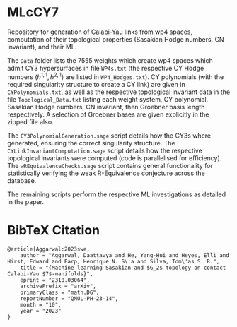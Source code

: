 # MLcCY7
Repository for generation of Calabi-Yau links from wp4 spaces, computation of their topological properties (Sasakian Hodge numbers, CN invariant), and their ML.

The `Data` folder lists the 7555 weights which create wp4 spaces which admit CY3 hypersurfaces in file `WP4s.txt` (the respective CY Hodge numbers $(h^{1,1},h^{2,1})$ are listed in `WP4_Hodges.txt`). CY polynomials (with the required singularity structure to create a CY link) are given in `CYPolynomials.txt`, as well as the respective topological invariant data in the file `Topological_Data.txt` listing each weight system, CY polynomial, Sasakian Hodge numbers, CN invariant, then Groebner basis length respectively. A selection of Groebner bases are given explicitly in the zipped file also.    

The `CY3PolynomialGeneration.sage` script details how the CY3s where generated, ensuring the correct singularity structure. The `CYLinkInvariantComputation.sage` script details how the respective topological invariants were computed (code is parallelised for efficiency). The `wREquivalenceChecks.sage` script contains general functionality for statistically verifying the weak R-Equivalence conjecture across the database.        

The remaining scripts perform the respective ML investigations as detailed in the paper.       

# BibTeX Citation
``` 
@article{Aggarwal:2023swe,
    author = "Aggarwal, Daattavya and He, Yang-Hui and Heyes, Elli and Hirst, Edward and Earp, Henrique N. S\'a and Silva, Tom\'as S. R.",
    title = "{Machine-learning Sasakian and $G_2$ topology on contact Calabi-Yau $7$-manifolds}",
    eprint = "2310.03064",
    archivePrefix = "arXiv",
    primaryClass = "math.DG",
    reportNumber = "QMUL-PH-23-14",
    month = "10",
    year = "2023"
}
```
